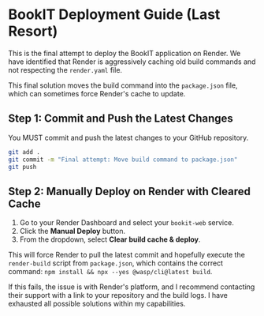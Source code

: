 # BookIT Deployment Guide (Last Resort)

This is the final attempt to deploy the BookIT application on Render. We have identified that Render is aggressively caching old build commands and not respecting the `render.yaml` file.

This final solution moves the build command into the `package.json` file, which can sometimes force Render's cache to update.

## Step 1: Commit and Push the Latest Changes

You MUST commit and push the latest changes to your GitHub repository.

```bash
git add .
git commit -m "Final attempt: Move build command to package.json"
git push
```

## Step 2: Manually Deploy on Render with Cleared Cache

1.  Go to your Render Dashboard and select your `bookit-web` service.
2.  Click the **Manual Deploy** button.
3.  From the dropdown, select **Clear build cache & deploy**.

This will force Render to pull the latest commit and hopefully execute the `render-build` script from `package.json`, which contains the correct command: `npm install && npx --yes @wasp/cli@latest build`.

If this fails, the issue is with Render's platform, and I recommend contacting their support with a link to your repository and the build logs. I have exhausted all possible solutions within my capabilities.